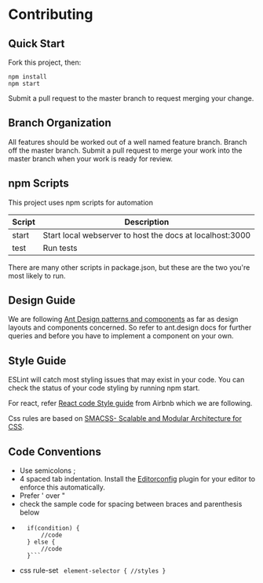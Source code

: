 # Contributing

## Quick Start
Fork this project, then:
```
npm install
npm start
```
Submit a pull request to the master branch to request merging your change.

## Branch Organization
All features should be worked out of a well named feature branch. Branch off the master branch.  Submit a pull request to merge your work into the master branch when your work is ready for review.

## npm Scripts
This project uses npm scripts for automation

|Script|Description|
|------|-----------|
|start|Start local webserver to host the docs at localhost:3000|
|test|Run tests|

There are many other scripts in package.json, but these are the two you're most likely to run.

## Design Guide
We are following [Ant Design patterns and components](https://ant.design/docs/react/introduce) as far as design layouts and components concerned. So refer to ant.design docs for further queries and before you have to implement a component on your own.

## Style Guide
ESLint will catch most styling issues that may exist in your code. You can check the status of your code styling by running npm start.

For react, refer [React code Style guide](https://github.com/airbnb/javascript/tree/master/react) from Airbnb which we are following.

Css rules are based on [SMACSS- Scalable and Modular Architecture for CSS](https://smacss.com/).

## Code Conventions
- Use semicolons ;
- 4 spaced tab indentation. Install the [Editorconfig](http://editorconfig.org) plugin for your editor to enforce this automatically.
- Prefer ' over "
- check the sample code for spacing between braces and parenthesis below
- ```
	if(condition) {
		//code
	} else {
		//code
	}```
- css rule-set ``` element-selector {
		//styles
	}``` 
